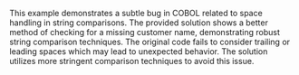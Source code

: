This example demonstrates a subtle bug in COBOL related to space handling in string comparisons.  The provided solution shows a better method of checking for a missing customer name, demonstrating robust string comparison techniques. The original code fails to consider trailing or leading spaces which may lead to unexpected behavior. The solution utilizes more stringent comparison techniques to avoid this issue.